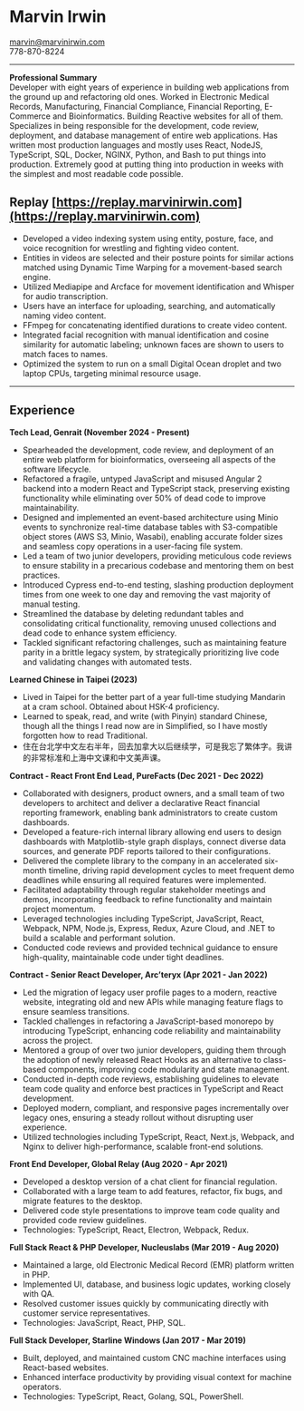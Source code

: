 # Marvin Irwin
marvin@marvinirwin.com  
778-870-8224  

---

**Professional Summary**  
Developer with eight years of experience in building web applications from the ground up and refactoring old ones.  Worked in Electronic Medical Records, Manufacturing, Financial Compliance, Financial Reporting, E-Commerce and Bioinformatics.  Building Reactive websites for all of them.  
Specializes in being responsible for the development, code review, deployment, and database management of entire web applications. Has written most production languages and mostly uses React, NodeJS, TypeScript, SQL, Docker, NGINX, Python, and Bash to put things into production.  Extremely good at putting thing into production in weeks with the simplest and most readable code possible.

## Replay [https://replay.marvinirwin.com](https://replay.marvinirwin.com)  
- Developed a video indexing system using entity, posture, face, and voice recognition for wrestling and fighting video content.  
- Entities in videos are selected and their posture points for similar actions matched using Dynamic Time Warping for a movement-based search engine.  
- Utilized Mediapipe and Arcface for movement identification and Whisper for audio transcription.  
- Users have an interface for uploading, searching, and automatically naming video content.  
- FFmpeg for concatenating identified durations to create video content.  
- Integrated facial recognition with manual identification and cosine similarity for automatic labeling; unknown faces are shown to users to match faces to names.  
- Optimized the system to run on a small Digital Ocean droplet and two laptop CPUs, targeting minimal resource usage.  

---

## Experience  

**Tech Lead, Genrait (November 2024 - Present)**  
- Spearheaded the development, code review, and deployment of an entire web platform for bioinformatics, overseeing all aspects of the software lifecycle.  
- Refactored a fragile, untyped JavaScript and misused Angular 2 backend into a modern React and TypeScript stack, preserving existing functionality while eliminating over 50% of dead code to improve maintainability.  
- Designed and implemented an event-based architecture using Minio events to synchronize real-time database tables with S3-compatible object stores (AWS S3, Minio, Wasabi), enabling accurate folder sizes and seamless copy operations in a user-facing file system.  
- Led a team of two junior developers, providing meticulous code reviews to ensure stability in a precarious codebase and mentoring them on best practices.  
- Introduced Cypress end-to-end testing, slashing production deployment times from one week to one day and removing the vast majority of manual testing.  
- Streamlined the database by deleting redundant tables and consolidating critical functionality, removing unused collections and dead code to enhance system efficiency.  
- Tackled significant refactoring challenges, such as maintaining feature parity in a brittle legacy system, by strategically prioritizing live code and validating changes with automated tests.  

**Learned Chinese in Taipei (2023)**  
- Lived in Taipei for the better part of a year full-time studying Mandarin at a cram school. Obtained about HSK-4 proficiency.  
- Learned to speak, read, and write (with Pinyin) standard Chinese, though all the things I read now are in Simplified, so I have mostly forgotten how to read Traditional.  
- 住在台北学中文左右半年，回去加拿大以后继续学，可是我忘了繁体字。我讲的非常标准和上海中文课和中文美声课。  

**Contract - React Front End Lead, PureFacts (Dec 2021 - Dec 2022)**  
- Collaborated with designers, product owners, and a small team of two developers to architect and deliver a declarative React financial reporting framework, enabling bank administrators to create custom dashboards.  
- Developed a feature-rich internal library allowing end users to design dashboards with Matplotlib-style graph displays, connect diverse data sources, and generate PDF reports tailored to their configurations.  
- Delivered the complete library to the company in an accelerated six-month timeline, driving rapid development cycles to meet frequent demo deadlines while ensuring all required features were implemented.  
- Facilitated adaptability through regular stakeholder meetings and demos, incorporating feedback to refine functionality and maintain project momentum.  
- Leveraged technologies including TypeScript, JavaScript, React, Webpack, NPM, Node.js, Express, Redux, Azure Cloud, and .NET to build a scalable and performant solution.  
- Conducted code reviews and provided technical guidance to ensure high-quality, maintainable code under tight deadlines.  

**Contract - Senior React Developer, Arc’teryx (Apr 2021 - Jan 2022)**  
- Led the migration of legacy user profile pages to a modern, reactive website, integrating old and new APIs while managing feature flags to ensure seamless transitions.  
- Tackled challenges in refactoring a JavaScript-based monorepo by introducing TypeScript, enhancing code reliability and maintainability across the project.  
- Mentored a group of over two junior developers, guiding them through the adoption of newly released React Hooks as an alternative to class-based components, improving code modularity and state management.  
- Conducted in-depth code reviews, establishing guidelines to elevate team code quality and enforce best practices in TypeScript and React development.  
- Deployed modern, compliant, and responsive pages incrementally over legacy ones, ensuring a steady rollout without disrupting user experience.  
- Utilized technologies including TypeScript, React, Next.js, Webpack, and Nginx to deliver high-performance, scalable front-end solutions.  

**Front End Developer, Global Relay (Aug 2020 - Apr 2021)**  
- Developed a desktop version of a chat client for financial regulation.  
- Collaborated with a large team to add features, refactor, fix bugs, and migrate features to the desktop.  
- Delivered code style presentations to improve team code quality and provided code review guidelines.  
- Technologies: TypeScript, React, Electron, Webpack, Redux.  

**Full Stack React & PHP Developer, Nucleuslabs (Mar 2019 - Aug 2020)**  
- Maintained a large, old Electronic Medical Record (EMR) platform written in PHP.  
- Implemented UI, database, and business logic updates, working closely with QA.  
- Resolved customer issues quickly by communicating directly with customer service representatives.  
- Technologies: JavaScript, React, PHP, SQL.  

**Full Stack Developer, Starline Windows (Jan 2017 - Mar 2019)**  
- Built, deployed, and maintained custom CNC machine interfaces using React-based websites.  
- Enhanced interface productivity by providing visual context for machine operators.  
- Technologies: TypeScript, React, Golang, SQL, PowerShell.  
